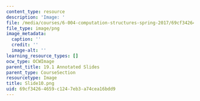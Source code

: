 ```yaml
---
content_type: resource
description: 'Image: '
file: /media/courses/6-004-computation-structures-spring-2017/69cf34264659c1247eb3a74cea16bdd9_Slide10.png
file_type: image/png
image_metadata:
  caption: ''
  credit: ''
  image-alt: ''
learning_resource_types: []
ocw_type: OCWImage
parent_title: 19.1 Annotated Slides
parent_type: CourseSection
resourcetype: Image
title: Slide10.png
uid: 69cf3426-4659-c124-7eb3-a74cea16bdd9
---
```

